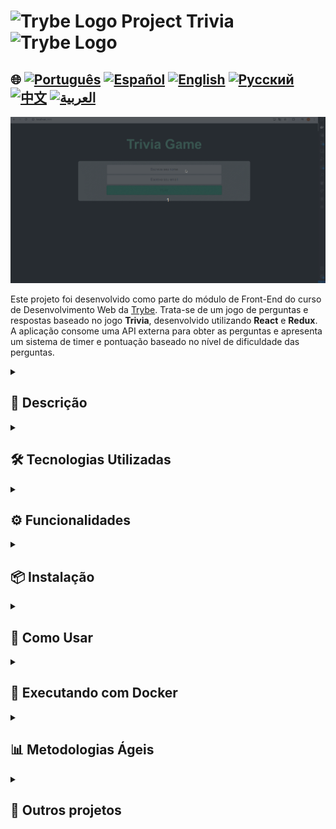 
# <img src="https://cdn-icons-png.flaticon.com/128/10832/10832132.png" alt="Trybe Logo" width="42" height="30" /> Project Trivia <img src="https://cdn-icons-png.flaticon.com/128/10832/10832132.png" alt="Trybe Logo" width="42" height="30" />

## 🌐 [![Português](https://img.shields.io/badge/Português-green)](https://github.com/SamuelRocha91/trivia_game/blob/main/README.md) [![Español](https://img.shields.io/badge/Español-yellow)](https://github.com/SamuelRocha91/trivia_game/blob/main/README_es.md) [![English](https://img.shields.io/badge/English-blue)](https://github.com/SamuelRocha91/trivia_game/blob/main/README_en.md) [![Русский](https://img.shields.io/badge/Русский-lightgrey)](https://github.com/SamuelRocha91/trivia_game/blob/main/README_ru.md) [![中文](https://img.shields.io/badge/中文-red)](https://github.com/SamuelRocha91/trivia_game/blob/main/README_ch.md) [![العربية](https://img.shields.io/badge/العربية-orange)](https://github.com/SamuelRocha91/trivia_game/blob/main/README_ar.md)

![Preview da aplicação](./public/trivia.gif)

Este projeto foi desenvolvido como parte do módulo de Front-End do curso de Desenvolvimento Web da [Trybe](https://www.betrybe.com/). Trata-se de um jogo de perguntas e respostas baseado no jogo **Trivia**, desenvolvido utilizando **React** e **Redux**. A aplicação consome uma API externa para obter as perguntas e apresenta um sistema de timer e pontuação baseado no nível de dificuldade das perguntas.

<details>
  <summary><h2>📝 Descrição</h2></summary>

  O objetivo do projeto é proporcionar uma experiência interativa e divertida para os usuários ao responderem perguntas de diferentes níveis de dificuldade. A aplicação utiliza:

  - **React** para o desenvolvimento dos componentes e páginas.
  - **Redux** para o gerenciamento de estado global.
  - **React Router** para a navegação entre as páginas do jogo, como tela de login, game, ranking, e feedback.

  O sistema inclui:

  - Uma interface de jogo com perguntas aleatórias.
  - Temporizador para responder às perguntas.
  - Sistema de pontuação baseado no tempo restante e na dificuldade da pergunta.
  - Integração com a API [Open Trivia Database](https://opentdb.com/).

</details>

<details>
  <summary><h2>🛠️ Tecnologias Utilizadas</h2></summary>

  - **JavaScript** (ES6+)
  - **React**
  - **Redux**
  - **React Router**
  - **CSS**
  - **HTML**
  - **Docker** (para containerização da aplicação)

</details>

<details>
  <summary><h2>⚙️ Funcionalidades</h2></summary>

  1. **Perguntas Aleatórias**: A aplicação obtém perguntas da API externa [Open Trivia Database](https://opentdb.com/), mostrando uma pergunta de cada vez.
  2. **Sistema de Timer**: O usuário tem 30 segundos para responder a cada pergunta. O botão de resposta é desativado ao término do tempo.
  3. **Pontuação**: A pontuação é calculada com base no tempo restante e na dificuldade da pergunta.
  4. **Sistema de Feedback**: Após responder todas as perguntas, o jogador é direcionado para a página de feedback.
  5. **Ranking**: O jogador pode visualizar um ranking com as pontuações mais altas.
  6. **Token de Acesso**: Para jogar, o usuário precisa de um token, gerado ao iniciar o jogo.

</details>

<details>
  <summary><h2>📦 Instalação</h2></summary>

  ### Requisitos

  - **Node.js** (versão 14 ou superior)
  - **Docker** (opcional, se desejar rodar a aplicação em container)

  ### Passos para Instalação Local

  1. Clone o repositório:
     ```bash
     git clone https://github.com/SamuelRocha91/trivia.git
     ```
  2. Entre no diretório do projeto:
     ```bash
     cd trivia
     ```
  3. Instale as dependências:
     ```bash
     npm install
     ```
  4. Inicie a aplicação:
     ```bash
     npm start
     ```

  A aplicação será executada em `http://localhost:3000`.

</details>

<details>
  <summary><h2>🚀 Como Usar</h2></summary>

  1. Ao iniciar a aplicação, faça login.
  2. Escolha uma categoria de perguntas e inicie o jogo.
  3. Responda às perguntas dentro do tempo limite.
  4. Ao final do jogo, você será redirecionado para a página de feedback e poderá ver sua pontuação.
  5. Verifique o ranking dos melhores jogadores.

</details>

<details>
  <summary><h2>🐳 Executando com Docker</h2></summary>

  Para executar a aplicação usando Docker, siga os passos abaixo:

  1. Certifique-se de que o Docker está instalado em seu sistema.
  2. No diretório raiz do projeto, execute o seguinte comando para construir a imagem Docker:
     ```bash
     docker build -t trivia-game .
     ```
  3. Após a construção da imagem, inicie o container com o seguinte comando:
     ```bash
     docker run -p 3000:3000 trivia-game
     ```

  A aplicação estará disponível em `http://localhost:3000`.

</details>

<details>
  <summary><h2>📊 Metodologias Ágeis</h2></summary>

  Durante o desenvolvimento do projeto, utilizamos metodologias ágeis para garantir uma organização eficiente do time e do fluxo de trabalho. As principais ferramentas e práticas utilizadas foram:

  - **Trello**: Para gestão das tarefas e acompanhamento do progresso.
  - **Scrum**: Com sprints semanais e reuniões diárias para alinhar as entregas e melhorar a comunicação entre a equipe.

</details>

<details>
  <summary><h2>🔗 Outros projetos</h2></summary>

  - 🌶️ [Recipes App](https://github.com/SamuelRocha91/ProjectRecipesApp)
  - 🐣 [Pokedex](https://github.com/SamuelRocha91/pokedex)
  - 🏪 [FrontEnd Online Store](https://github.com/SamuelRocha91/project-frontend-online-store)
  - 👛 [Expense organizer](https://github.com/SamuelRocha91/project-trybewallet)

</details>
